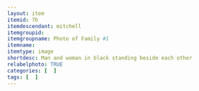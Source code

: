 ```yaml
---
layout: item
itemid: 7b
itemdescendant: mitchell
itemgroupid: 
itemgroupname: Photo of Family #1
itemname: 
itemtype: image
shortdesc: Man and woman in black standing beside each other 
relabelphoto: TRUE 
categories: [  ]
tags: [  ]
---
```







